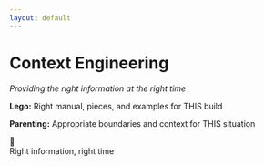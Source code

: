 ```yaml
---
layout: default
---
```


# Context Engineering
*Providing the right information at the right time*

**Lego:** Right manual, pieces, and examples for THIS build

**Parenting:** Appropriate boundaries and context for THIS situation

<div class="text-center mt-8">
🎯
<div class="text-sm text-gray-600 mt-2">Right information, right time</div>
</div>

<!--
Context Engineering is the discipline of providing the right information at the right time. 

In Lego terms: instead of a generic instruction manual, you provide the specific manual, the right pieces, and relevant examples for THIS particular build.

In parenting terms: instead of universal rules, you provide appropriate boundaries and context for THIS specific situation, trusting their maturity to handle it well.

The key insight is specificity and trust in the system's capability to work intelligently within the provided context.
-->
